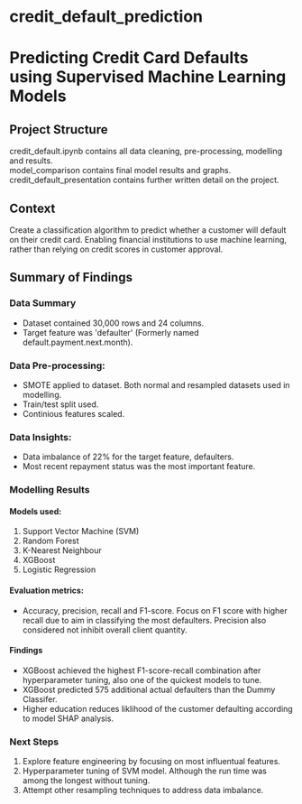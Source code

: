 # credit_default_prediction
# Predicting Credit Card Defaults using Supervised Machine Learning Models

## Project Structure
credit_default.ipynb contains all data cleaning, pre-processing, modelling and results. <br>
model_comparison contains final model results and graphs. <br>
credit_default_presentation contains further written detail on the project.

## Context
Create a classification algorithm to predict whether a customer will default on their credit card. 
Enabling financial institutions to use machine learning, rather than relying on credit scores in customer approval.

## Summary of Findings

### Data Summary
- Dataset contained 30,000 rows and 24 columns.
- Target feature was 'defaulter' (Formerly named default.payment.next.month).

### Data Pre-processing:
- SMOTE applied to dataset. Both normal and resampled datasets used in modelling.
- Train/test split used.
- Continious features scaled.

### Data Insights:
- Data imbalance of 22% for the target feature, defaulters.
- Most recent repayment status was the most important feature.


### Modelling Results
#### Models used:
1. Support Vector Machine (SVM)
2. Random Forest
3. K-Nearest Neighbour
4. XGBoost
5. Logistic Regression

#### Evaluation metrics:
- Accuracy, precision, recall and F1-score. Focus on F1 score with higher recall due to aim in classifying the most defaulters. Precision also considered not inhibit overall client quantity.

#### Findings
- XGBoost achieved the highest F1-score-recall combination after hyperparameter tuning, also one of the quickest models to tune.
- XGBoost predicted 575 additional actual defaulters than the Dummy Classifer.
- Higher education reduces liklihood of the customer defaulting according to model SHAP analysis.

### Next Steps
1. Explore feature engineering by focusing on most influentual features.
2. Hyperparameter tuning of SVM model. Although the run time was among the longest without tuning.
3. Attempt other resampling techniques to address data imbalance.
